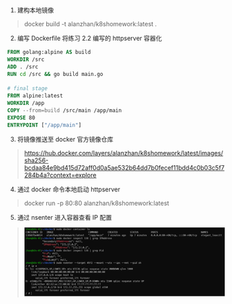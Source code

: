 1. 建构本地镜像
> docker build -t alanzhan/k8shomework:latest .
2. 编写 Dockerfile  将练习 2.2 编写的 httpserver 容器化

``` Dockerfile
FROM golang:alpine AS build
WORKDIR /src
ADD . /src
RUN cd /src && go build main.go

# final stage
FROM alpine:latest
WORKDIR /app
COPY --from=build /src/main /app/main
EXPOSE 80
ENTRYPOINT ["/app/main"]
```

3. 将镜像推送至 docker 官方镜像仓库
> https://hub.docker.com/layers/alanzhan/k8shomework/latest/images/sha256-bcdaa84e9bd415d72aff0d0a5ae532b64dd7b0fecef11bdd4c0b03c5f7284b4a?context=explore
4. 通过 docker  命令本地启动 httpserver
> docker run -p 80:80 alanzhan/k8shomework:latest
5. 通过 nsenter 进入容器查看 IP 配置
> ![](./05.jpg)